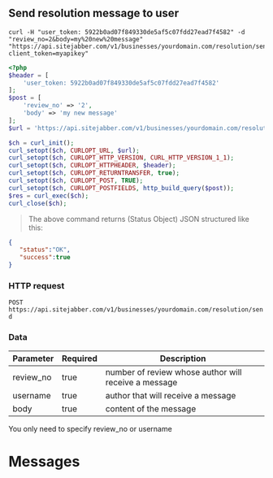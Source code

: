 ## Send resolution message to user

```shell
curl -H "user_token: 5922b0ad07f849330de5af5c07fdd27ead7f4582" -d "review_no=2&body=my%20new%20message" "https://api.sitejabber.com/v1/businesses/yourdomain.com/resolution/send?client_token=myapikey"
```

```php
<?php
$header = [
	'user_token: 5922b0ad07f849330de5af5c07fdd27ead7f4582'
];
$post = [
	'review_no' => '2',
	'body' => 'my new message'
];
$url = 'https://api.sitejabber.com/v1/businesses/yourdomain.com/resolution/send?client_token=myapikey';

$ch = curl_init();
curl_setopt($ch, CURLOPT_URL, $url);
curl_setopt($ch, CURLOPT_HTTP_VERSION, CURL_HTTP_VERSION_1_1);
curl_setopt($ch, CURLOPT_HTTPHEADER, $header);
curl_setopt($ch, CURLOPT_RETURNTRANSFER, true);
curl_setopt($ch, CURLOPT_POST, TRUE);
curl_setopt($ch, CURLOPT_POSTFIELDS, http_build_query($post));
$res = curl_exec($ch);
curl_close($ch);
```

> The above command returns (Status Object) JSON structured like this:

```json
{
   "status":"OK",
   "success":true
}
```

### HTTP request

`POST https://api.sitejabber.com/v1/businesses/yourdomain.com/resolution/send`

### Data

Parameter | Required | Description
--------- | ------- | -----------
review_no | true | number of review whose author will receive a message
username | true | author that will receive a message
body | true | content of the message

<aside class="notice">
You only need to specify review_no or username
</aside>

# Messages
